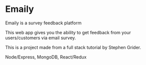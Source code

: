 # Emaily
Emaily is a survey feedback platform

This web app gives you the ability to get feedback from your users/customers via email survey.

This is a project made from a full stack tutorial by Stephen Grider.

Node/Express, MongoDB, React/Redux
